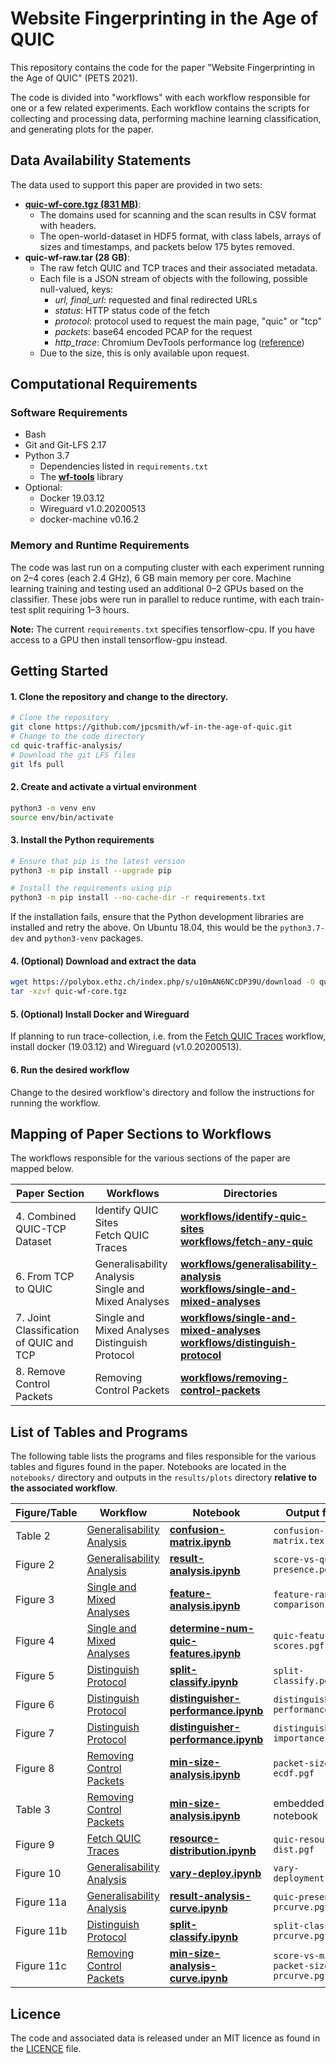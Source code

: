 # Website Fingerprinting in the Age of QUIC

This repository contains the code for the paper "Website Fingerprinting in the Age of QUIC" (PETS 2021).

The code is divided into "workflows" with each workflow responsible for one or a few related experiments.
Each workflow contains the scripts for collecting and processing data, performing machine learning classification, and generating plots for the paper.


## Data Availability Statements

The data used to support this paper are provided in two sets:

- [**quic-wf-core.tgz (831 MB)**](https://polybox.ethz.ch/index.php/s/u10mAN6NCcDP39U):
  - The domains used for scanning and the scan results in CSV format with headers.
  - The open-world-dataset in HDF5 format, with class labels, arrays of sizes and timestamps, and packets below 175 bytes removed.
- **quic-wf-raw.tar (28 GB)**:
  - The raw fetch QUIC and TCP traces and their associated metadata.
  - Each file is a JSON stream of objects with the following, possible null-valued, keys:
    - *url, final_url*: requested and final redirected URLs
    - *status*: HTTP status code of the fetch
    - *protocol*: protocol used to request the main page, "quic" or "tcp"
    - *packets*: base64 encoded PCAP for the request
    - *http_trace*: Chromium DevTools performance log ([reference](https://chromedevtools.github.io/devtools-protocol/tot/Network/))
  - Due to the size, this is only available upon request.


## Computational Requirements

### Software Requirements

- Bash
- Git and Git-LFS 2.17
- Python 3.7
  - Dependencies listed in `requirements.txt`
  - The [**wf-tools**](https://github.com/jpcsmith/wf-tools) library
- Optional:
  - Docker 19.03.12
  - Wireguard v1.0.20200513
  - docker-machine v0.16.2

### Memory and Runtime Requirements

The code was last run on a computing cluster with each experiment running on 2&ndash;4 cores (each 2.4 GHz), 6 GB main memory per core.
Machine learning training and testing used an additional 0&ndash;2 GPUs based on the classifier.
These jobs were run in parallel to reduce runtime, with each train-test split requiring 1&ndash;3 hours.

**Note:** The current `requirements.txt` specifies tensorflow-cpu. If you have access to a GPU then install tensorflow-gpu instead.

## Getting Started

#### 1. Clone the repository and change to the directory.

```bash
# Clone the repository
git clone https://github.com/jpcsmith/wf-in-the-age-of-quic.git
# Change to the code directory
cd quic-traffic-analysis/
# Download the git LFS files
git lfs pull
```

#### 2. Create and activate a virtual environment

```bash
python3 -m venv env
source env/bin/activate
```

#### 3. Install the Python requirements
```bash
# Ensure that pip is the latest version
python3 -m pip install --upgrade pip

# Install the requirements using pip
python3 -m pip install --no-cache-dir -r requirements.txt
```

If the installation fails, ensure that the Python development libraries are installed and retry the above.
On Ubuntu 18.04, this would be the `python3.7-dev` and `python3-venv` packages.

#### 4. (Optional) Download and extract the data

```bash
wget https://polybox.ethz.ch/index.php/s/u10mAN6NCcDP39U/download -O quic-wf-core.tgz
tar -xzvf quic-wf-core.tgz
```

#### 5. (Optional) Install Docker and Wireguard
If planning to run trace-collection, i.e. from the [Fetch QUIC Traces] workflow, install docker (19.03.12) and Wireguard (v1.0.20200513).

#### 6. Run the desired workflow
Change to the desired workflow's directory and follow the instructions for running the workflow.

## Mapping of Paper Sections to Workflows
The workflows responsible for the various sections of the paper are mapped below.

| Paper Section | Workflows | Directories |
|-------------------------------|----------|-----------|
| 4. Combined QUIC-TCP Dataset  | Identify QUIC Sites<br>Fetch QUIC Traces | [**workflows/identify-quic-sites**](workflows/identify-quic-sites)<br>[**workflows/fetch-any-quic**](workflows/fetch-any-quic) |
| 6. From TCP to QUIC           | Generalisability Analysis<br>Single and Mixed Analyses | [**workflows/generalisability-analysis**](workflows/generalisability-analysis)<br>[**workflows/single-and-mixed-analyses**](workflows/single-and-mixed-analyses) |
| 7. Joint Classification of QUIC and TCP | Single and Mixed Analyses<br>Distinguish Protocol | [**workflows/single-and-mixed-analyses**](workflows/single-and-mixed-analyses)<br>[**workflows/distinguish-protocol**](workflows/distinguish-protocol) |
| 8. Remove Control Packets | Removing Control Packets | [**workflows/removing-control-packets**](workflows/removing-control-packets) |


## List of Tables and Programs

The following table lists the programs and files responsible for the various tables and figures found in the paper.
Notebooks are located in the `notebooks/` directory and outputs in the `results/plots` directory **relative to the associated workflow**.

| Figure/Table   | Workflow                    | Notebook                                 | Output file                            |
|----------------|-----------------------------|------------------------------------------|----------------------------------------|
| Table 2        | [Generalisability Analysis] | [**confusion-matrix.ipynb**]             | `confusion-matrix.tex`                 |
| Figure 2       | [Generalisability Analysis] | [**result-analysis.ipynb**]              | `score-vs-quic-presence.pgf`           |
| Figure 3       | [Single and Mixed Analyses] | [**feature-analysis.ipynb**]             | `feature-rank-comparison.pgf`          |
| Figure 4       | [Single and Mixed Analyses] | [**determine-num-quic-features.ipynb**]  | `quic-feature-scores.pgf`              |
| Figure 5       | [Distinguish Protocol]      | [**split-classify.ipynb**]               | `split-classify.pgf`                   |
| Figure 6       | [Distinguish Protocol]      | [**distinguisher-performance.ipynb**]    | `distinguisher-performance.pgf`        |
| Figure 7       | [Distinguish Protocol]      | [**distinguisher-performance.ipynb**]    | `distinguisher-importance.pgf`         |
| Figure 8       | [Removing Control Packets]  | [**min-size-analysis.ipynb**]            | `packet-size-ecdf.pgf`                 |
| Table 3        | [Removing Control Packets]  | [**min-size-analysis.ipynb**]            | embedded in notebook                   |
| Figure 9       | [Fetch QUIC Traces]         | [**resource-distribution.ipynb**]        | `quic-resource-dist.pgf`               |
| Figure 10      | [Generalisability Analysis] | [**vary-deploy.ipynb**]                  | `vary-deployment.pgf`                  |
| Figure 11a     | [Generalisability Analysis] | [**result-analysis-curve.ipynb**]        | `quic-presence-prcurve.pgf`            |
| Figure 11b     | [Distinguish Protocol]      | [**split-classify.ipynb**]               | `split-classify-prcurve.pgf`           |
| Figure 11c     | [Removing Control Packets]  | [**min-size-analysis-curve.ipynb**]      | `score-vs-min-packet-size-prcurve.pgf` |


[Generalisability Analysis]: ./workflows/generalisability-analysis
[Single and Mixed Analyses]: ./workflow/single-and-mixed-analyses
[Distinguish Protocol]: ./workflows/distinguish-protocol
[Removing Control Packets]: ./workflows/removing-control-packets
[Fetch QUIC Traces]: ./workflows/fetch-any-quic

[**confusion-matrix.ipynb**]: workflows/generalisability-analysis/notebooks/confusion-matrix.ipynb
[**result-analysis.ipynb**]: workflows/generalisability-analysis/notebooks/result-analysis.ipynb
[**feature-analysis.ipynb**]: workflows/single-and-mixed-analyses/notebooks/feature-analysis.ipynb
[**determine-num-quic-features.ipynb**]: workflows/single-and-mixed-analyses/notebooks/determine-num-quic-features.ipynb
[**split-classify.ipynb**]: workflows/distinguish-protocol/notebooks/split-classify.ipynb
[**distinguisher-performance.ipynb**]: workflows/distinguish-protocol/notebooks/distinguisher-performance.ipynb
[**min-size-analysis.ipynb**]: workflows/removing-control-packets/notebooks/min-size-analysis.ipynb
[**resource-distribution.ipynb**]: workflows/fetch-any-quic/notebooks/resource-distribution.ipynb
[**vary-deploy.ipynb**]: workflows/generalisability-analysis/notebooks/vary-deploy.ipynb
[**result-analysis-curve.ipynb**]: workflows/generalisability-analysis/notebooks/result-analysis-curve.ipynb
[**min-size-analysis-curve.ipynb**]: workflows/removing-control-packets/notebooks/min-size-analysis-curve.ipynb

## Licence

The code and associated data is released under an MIT licence as found in the [LICENCE](./LICENCE) file.
